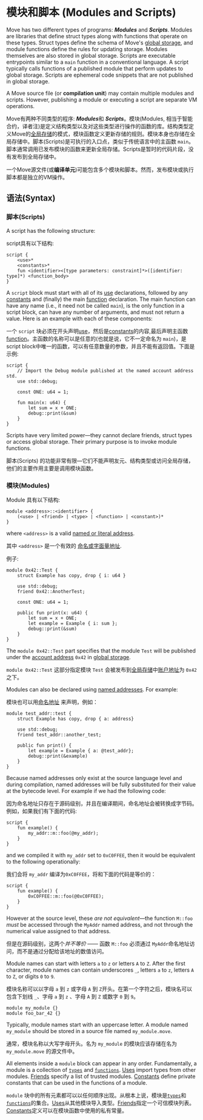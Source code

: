 # 模块和脚本 (Modules and Scripts)

Move has two different types of programs: ***Modules*** and ***Scripts***. Modules are libraries that define struct types along with functions that operate on these types. Struct types define the schema of Move's [global storage](./global-storage-structure.md), and module functions define the rules for updating storage. Modules themselves are also stored in global storage. Scripts are executable entrypoints similar to a `main` function in a conventional language. A script typically calls functions of a published module that perform updates to global storage. Scripts are ephemeral code snippets that are not published in global storage.

A Move source file (or **compilation unit**) may contain multiple modules and scripts. However, publishing a module or executing a script are separate VM operations.

Move有两种不同类型的程序: ***Modules***和 ***Scripts***。模块(Modules, 相当于智能合约，译者注)是定义结构类型以及对这些类型进行操作的函数的库。结构类型定义Move的[全局存储](./global-storage-structure.md)的模式，模块函数定义更新存储的规则。模块本身也存储在全局存储中。脚本(Scripts)是可执行的入口点，类似于传统语言中的主函数 `main`。脚本通常调用已发布模块的函数来更新全局存储。Scripts是暂时的代码片段，没有发布到全局存储中。

一个Move源文件(或**编译单元**)可能包含多个模块和脚本。然而，发布模块或执行脚本都是独立的VM操作。

## 语法(Syntax)

### 脚本(Scripts)

A script has the following structure:

script具有以下结构:

```text
script {
    <use>*
    <constants>*
    fun <identifier><[type parameters: constraint]*>([identifier: type]*) <function_body>
}
```

A `script` block must start with all of its [use](./uses.md) declarations, followed by any [constants](./constants.md) and (finally) the main [function](./functions.md) declaration. The main function can have any name (i.e., it need not be called `main`), is the only function in a script block, can have any number of arguments, and must not return a value. Here is an example with each of these components:

一个 `script` 块必须在开头声明[use](./uses.md)，然后是[constants](./constants.md)的内容,最后声明主函数 [function](./functions.md)。主函数的名称可以是任意的(也就是说，它不一定命名为 `main`)，是script block中唯一的函数，可以有任意数量的参数，并且不能有返回值。下面是示例:

```move
script {
    // Import the Debug module published at the named account address std.
    use std::debug;

    const ONE: u64 = 1;

    fun main(x: u64) {
        let sum = x + ONE;
        debug::print(&sum)
    }
}
```

Scripts have very limited power—they cannot declare friends, struct types or access global storage. Their primary purpose is to invoke module functions.

脚本(Scripts) 的功能非常有限—它们不能声明友元、结构类型或访问全局存储，他们的主要作用主要是调用模块函数。

### 模块(Modules)

Module 具有以下结构:

```text
module <address>::<identifier> {
    (<use> | <friend> | <type> | <function> | <constant>)*
}
```

where `<address>` is a valid [named or literal address](./address.md).

其中 `<address>` 是一个有效的 [命名或字面量地址](./address.md).

例子:

```move
module 0x42::Test {
    struct Example has copy, drop { i: u64 }

    use std::debug;
    friend 0x42::AnotherTest;

    const ONE: u64 = 1;

    public fun print(x: u64) {
        let sum = x + ONE;
        let example = Example { i: sum };
        debug::print(&sum)
    }
}
```

The `module 0x42::Test` part specifies that the module `Test` will be published under the [account address](./chapter_5_address.md) `0x42` in [global storage](./global-storage-structure.md).

`module 0x42::Test` 这部分指定模块 `Test` 会被发布到[全局存储](./global-storage-structure.md)中[账户地址](./address.md)为 `0x42` 之下。

Modules can also be declared using [named addresses](./address.md). For example:

模块也可以用[命名地址](./address.md) 来声明，例如：

```move
module test_addr::test {
    struct Example has copy, drop { a: address}

    use std::debug;
    friend test_addr::another_test;

    public fun print() {
        let example = Example { a: @test_addr};
        debug::print(&example)
    }
}
```

Because named addresses only exist at the source language level and during compilation, named addresses will be fully substituted for their value at the bytecode level. For example if we had the following code:

因为命名地址只存在于源码级别，并且在编译期间，命名地址会被转换成字节码。例如，如果我们有下面的代码:

```move=
script {
    fun example() {
        my_addr::m::foo(@my_addr);
    }
}
```

and we compiled it with `my_addr` set to `0xC0FFEE`, then it would be equivalent to the following operationally:

我们会将 `my_addr` 编译为`0xC0FFEE`，将和下面的代码是等价的：

```move=
script {
    fun example() {
        0xC0FFEE::m::foo(@0xC0FFEE);
    }
}
```

However at the source level, these *are not equivalent*—the function `M::foo` *must* be accessed through the `MyAddr` named address, and not through the numerical value assigned to that address.

但是在源码级别，这两个*并不等价* —— 函数 `M::foo` 必须通过 `MyAddr`命名地址访问，而不是通过分配给该地址的数值访问。

Module names can start with letters `a` to `z` or letters `A` to `Z`. After the first character, module names can contain underscores `_`, letters `a` to `z`, letters `A` to `Z`, or digits `0` to `9`.

模块名称可以以字母 `a` 到 `z` 或字母 `A` 到 `Z`开头。在第一个字符之后，模块名可以包含下划线 `_`、字母 `a` 到 `z` 、字母 `A` 到 `Z` 或数字 `0` 到 `9`。

```move
module my_module {}
module foo_bar_42 {}
```

Typically, module names start with an uppercase letter. A module named `my_module` should be stored in a source file named `my_module.move`.

通常，模块名称以大写字母开头。名为 `my_module` 的模块应该存储在名为 `my_module.move` 的源文件中。

All elements inside a `module` block can appear in any order. Fundamentally, a module is a collection of [`types`](./structs-and-resources.md) and [`functions`](./functions.md). [Uses](./uses.md) import types from other modules. [Friends](./friends.md) specify a list of trusted modules. [Constants](./constants.md) define private constants that can be used in the functions of a module.

`module` 块中的所有元素都可以以任何顺序出现。从根本上说，模块是[`types`](./structs-and-resources.md)和[`functions`](./functions.md)的集合。[Uses](./uses.md)从其他模块导入类型。[Friends](./friends.md)指定一个可信模块列表。[Constants](./constants.md)定义可以在模块函数中使用的私有常量。
